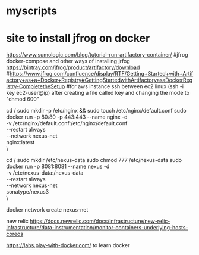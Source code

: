 # myscripts
# site to install jfrog on docker
https://www.sumologic.com/blog/tutorial-run-artifactory-container/
#jfrog docker-compose and other ways of installing jrfog
https://bintray.com/jfrog/product/artifactory/download
#https://www.jfrog.com/confluence/display/RTF/Getting+Started+with+Artifactory+as+a+Docker+Registry#GettingStartedwithArtifactoryasaDockerRegistry-CompletetheSetup
#for aws instance ssh between ec2 linux  (ssh -i key ec2-user@ip) after creating a file called key and changing the mode to "chmod 600"


cd /
sudo mkdir -p /etc/nginx && sudo touch /etc/nginx/default.conf
sudo docker run -p 80:80 -p 443:443 --name nginx -d \
-v /etc/nginx/default.conf:/etc/nginx/default.conf \
--restart always \
--network nexus-net \
nginx:latest \
\


cd /
sudo mkdir /etc/nexus-data
sudo chmod 777 /etc/nexus-data
sudo docker run -p 8081:8081 --name nexus -d \
-v /etc/nexus-data:/nexus-data \
--restart always \
--network nexus-net \
sonatype/nexus3 \
\


docker network create nexus-net


new relic https://docs.newrelic.com/docs/infrastructure/new-relic-infrastructure/data-instrumentation/monitor-containers-underlying-hosts-coreos


https://labs.play-with-docker.com/    to learn docker 
